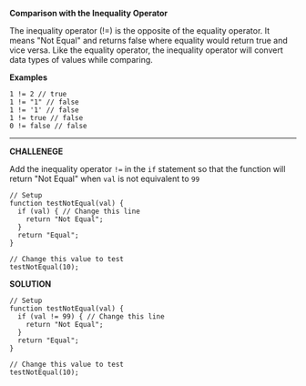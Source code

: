 **Comparison with the Inequality Operator**

The inequality operator (!=) is the opposite of the equality operator. It means "Not Equal" and returns false where equality would return true and vice versa. Like the equality operator, the inequality operator will convert data types of values while comparing.

**Examples**

```
1 != 2 // true
1 != "1" // false
1 != '1' // false
1 != true // false
0 != false // false
```

---------------------

**CHALLENEGE**

Add the inequality operator `!=` in the `if` statement so that the function will return "Not Equal" when `val` is not equivalent to `99`

```
// Setup
function testNotEqual(val) {
  if (val) { // Change this line
    return "Not Equal";
  }
  return "Equal";
}

// Change this value to test
testNotEqual(10);
```

**SOLUTION**

```
// Setup
function testNotEqual(val) {
  if (val != 99) { // Change this line
    return "Not Equal";
  }
  return "Equal";
}

// Change this value to test
testNotEqual(10);
```
